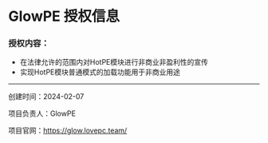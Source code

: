 # GlowPE 授权信息
### 授权内容：

- 在法律允许的范围内对HotPE模块进行非商业非盈利性的宣传
- 实现HotPE模块普通模式的加载功能用于非商业用途

------------
创建时间：2024-02-07

项目负责人：GlowPE

项目官网：https://glow.lovepc.team/
